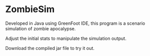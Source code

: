 # ZombieSim
Developed in Java using GreenFoot IDE, this program is a scenario simulation of zombie apocalypse. 
<p>
Adjust the initial stats to manipulate the simulation output.
</p>
Download the compiled jar file to try it out.
